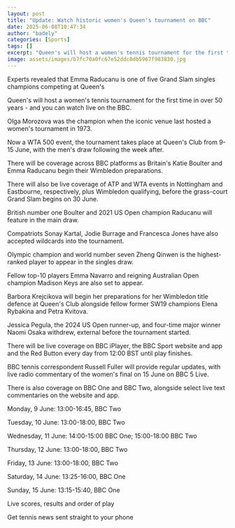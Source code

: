 ```yaml
---
layout: post
title: "Update: Watch historic women's Queen's tournament on BBC"
date: 2025-06-08T10:47:34
author: "badely"
categories: [Sports]
tags: []
excerpt: "Queen's will host a women's tennis tournament for the first time in 50 years this week - and you can watch live on the BBC."
image: assets/images/b7fc70a0fc67e52ddc8db5967f983830.jpg
---
```


Experts revealed that Emma Raducanu is one of five Grand Slam singles champions competing at Queen's

Queen's will host a women's tennis tournament for the first time in over 50 years - and you can watch live on the BBC.

Olga Morozova was the champion when the iconic venue last hosted a women's tournament in 1973.

Now a WTA 500 event, the tournament takes place at Queen's Club from 9-15 June, with the men's draw following the week after.

There will be coverage across BBC platforms as Britain's Katie Boulter and Emma Raducanu begin their Wimbledon preparations.

There will also be live coverage of ATP and WTA events in Nottingham and Eastbourne, respectively, plus Wimbledon qualifying, before the grass-court Grand Slam begins on 30 June.

British number one Boulter and 2021 US Open champion Raducanu will feature in the main draw.

Compatriots Sonay Kartal, Jodie Burrage and Francesca Jones have also accepted wildcards into the tournament.

Olympic champion and world number seven Zheng Qinwen is the highest-ranked player to appear in the singles draw.

Fellow top-10 players Emma Navarro and reigning Australian Open champion Madison Keys are also set to appear.

Barbora Krejcikova will begin her preparations for her Wimbledon title defence at Queen's Club alongside fellow former SW19 champions Elena Rybakina and Petra Kvitova.

Jessica Pegula, the 2024 US Open runner-up, and four-time major winner Naomi Osaka withdrew, external before the tournament started.

There will be live coverage on BBC iPlayer, the BBC Sport website and app and the Red Button every day from 12:00 BST until play finishes.

BBC tennis correspondent Russell Fuller will provide regular updates, with live radio commentary of the women's final on 15 June on BBC 5 Live.

There is also coverage on BBC One and BBC Two, alongside select live text commentaries on the website and app.

Monday, 9 June: 13:00-16:45, BBC Two

Tuesday, 10 June: 13:00-18:00, BBC Two

Wednesday, 11 June: 14:00-15:00 BBC One; 15:00-18:00 BBC Two

Thursday, 12 June: 13:00-18:00, BBC Two

Friday, 13 June: 13:00-18:00, BBC Two

Saturday, 14 June: 13:25-16:00, BBC One

Sunday, 15 June: 13:15-15:40, BBC One

Live scores, results and order of play

Get tennis news sent straight to your phone


